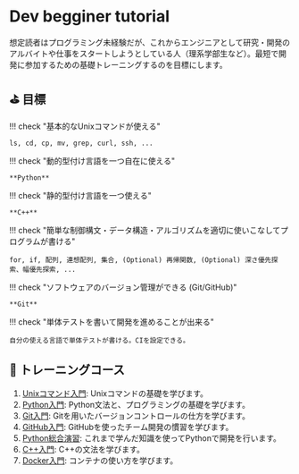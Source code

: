 # Dev begginer tutorial

想定読者はプログラミング未経験だが、これからエンジニアとして研究・開発のアルバイトや仕事をスタートしようとしている人（理系学部生など）。最短で開発に参加するための基礎トレーニングするのを目標にします。

## :golf: 目標

!!! check "基本的なUnixコマンドが使える"

    ls, cd, cp, mv, grep, curl, ssh, ...

!!! check "動的型付け言語を一つ自在に使える"

    **Python**

!!! check "静的型付け言語を一つ使える"
    
    **C++**

!!! check "簡単な制御構文・データ構造・アルゴリズムを適切に使いこなしてプログラムが書ける"

    for, if, 配列, 連想配列, 集合, (Optional) 再帰関数, (Optional) 深さ優先探索、幅優先探索, ...

!!! check "ソフトウェアのバージョン管理ができる (Git/GitHub)"

    **Git**

!!! check "単体テストを書いて開発を進めることが出来る"
    
    自分の使える言語で単体テストが書ける。CIを設定できる。

## :muscle: トレーニングコース

 1. [Unixコマンド入門](unix_command.md): Unixコマンドの基礎を学びます。
 2. [Python入門](python.md): Python文法と、プログラミングの基礎を学びます。
 3. [Git入門](git.md): Gitを用いたバージョンコントロールの仕方を学びます。
 4. [GitHub入門](github.md): GitHubを使ったチーム開発の慣習を学びます。
 6. [Python総合演習](python_practice.md): これまで学んだ知識を使ってPythonで開発を行います。
 7. [C++入門](cpp.md): C++の文法を学びます。
 8. [Docker入門](docker.md): コンテナの使い方を学びます。